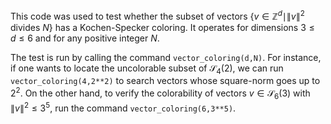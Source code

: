 This code was used to test whether the subset of vectors $`\{v \in \mathbb{Z}^d \mid \|v\|^2 \mbox{ divides } N\}`$ has a Kochen-Specker coloring. It operates for dimensions $3 \leq d \leq 6$ and for any positive integer $N$. 

The test is run by calling the command `vector_coloring(d,N)`. For instance, if one wants to locate the uncolorable subset of $\mathcal{S}_4(2)$, we can run `vector_coloring(4,2**2)` to search vectors whose square-norm goes up to $2^2$. On the other hand, to verify the colorability of vectors $v \in \mathcal{S}_6(3)$ with $`\|v\|^2 \leq 3^5`$, run the command `vector_coloring(6,3**5)`.
